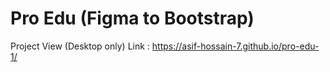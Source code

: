 # Pro Edu (Figma to Bootstrap)
Project View (Desktop only) Link : https://asif-hossain-7.github.io/pro-edu-1/
